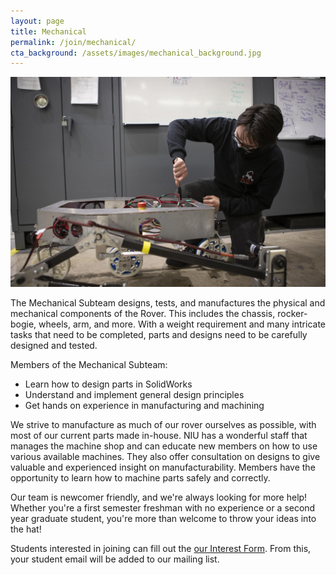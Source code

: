 ```yaml
---
layout: page 
title: Mechanical
permalink: /join/mechanical/
cta_background: /assets/images/mechanical_background.jpg
---
```


<!-- Pic -->
![Mechanical team member measuring dimensions on a rover](/assets/images/join_mechanical_cover.jpg)

The Mechanical Subteam designs, tests, and manufactures the physical and mechanical components of the Rover. This includes the chassis, rocker-bogie, wheels, arm, and more. With a weight requirement and many intricate tasks that need to be completed, parts and designs need to be carefully designed and tested. 

Members of the Mechanical Subteam:

* Learn how to design parts in SolidWorks
* Understand and implement general design principles
* Get hands on experience in manufacturing and machining

We strive to manufacture as much of our rover ourselves as possible, with most of our current parts made in-house. NIU has a wonderful staff that manages the machine shop and can educate new members on how to use various available machines. They also offer consultation on designs to give valuable and experienced insight on manufacturability. Members have the opportunity to learn how to machine parts safely and correctly.

Our team is newcomer friendly, and we're always looking for more help! Whether you're a first semester freshman with no experience or a second year graduate student, you're more than welcome to throw your ideas into the hat! 

Students interested in joining can fill out the [our Interest Form](https://forms.office.com/r/3GAwYTq6cD). From this, your student email will be added to our mailing list.
